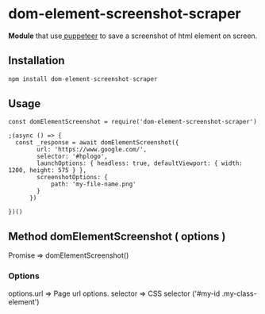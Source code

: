 # dom-element-screenshot-scraper

**Module** that use[ puppeteer](https://github.com/GoogleChrome/puppeteer " puppeteer") to save a screenshot of html element on screen.

## Installation

```javascript
npm install dom-element-screenshot-scraper
```

## Usage

        
    const domElementScreenshot = require('dom-element-screenshot-scraper')
    
    ;(async () => {
      const _response = await domElementScreenshot({
            url: 'https://www.google.com/',
            selector: '#hplogo',
            launchOptions: { headless: true, defaultViewport: { width: 1200, height: 575 } },
			screenshotOptions: {
				path: 'my-file-name.png'
			}
          })
    
    })()
    

##  Method domElementScreenshot ( options )

Promise => domElementScreenshot()

### Options
options.url => Page url
options. selector => CSS selector ('#my-id .my-class-element')


